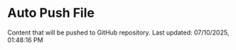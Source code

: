 # Auto Push File

Content that will be pushed to GitHub repository.
Last updated: 07/10/2025, 01:48:16 PM